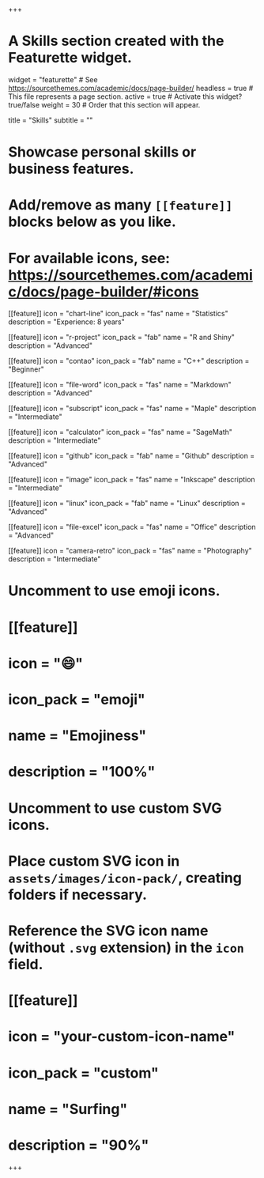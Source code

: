 +++
# A Skills section created with the Featurette widget.
widget = "featurette"  # See https://sourcethemes.com/academic/docs/page-builder/
headless = true  # This file represents a page section.
active = true  # Activate this widget? true/false
weight = 30  # Order that this section will appear.

title = "Skills"
subtitle = ""

# Showcase personal skills or business features.
# 
# Add/remove as many `[[feature]]` blocks below as you like.
# 
# For available icons, see: https://sourcethemes.com/academic/docs/page-builder/#icons

[[feature]]
  icon = "chart-line"
  icon_pack = "fas"
  name = "Statistics"
  description = "Experience: 8 years"  
  
[[feature]]
  icon = "r-project"
  icon_pack = "fab"
  name = "R and Shiny"
  description = "Advanced"
  
[[feature]]
  icon = "contao"
  icon_pack = "fab"
  name = "C++"
  description = "Beginner"

[[feature]]
  icon = "file-word"
  icon_pack = "fas"
  name = "Markdown"
  description = "Advanced"

[[feature]]
  icon = "subscript"
  icon_pack = "fas"
  name = "Maple"
  description = "Intermediate"

[[feature]]
  icon = "calculator"
  icon_pack = "fas"
  name = "SageMath"
  description = "Intermediate"
  
[[feature]]
  icon = "github"
  icon_pack = "fab"
  name = "Github"
  description = "Advanced"
  
[[feature]]
  icon = "image"
  icon_pack = "fas"
  name = "Inkscape"
  description = "Intermediate"

[[feature]]
  icon = "linux"
  icon_pack = "fab"
  name = "Linux"
  description = "Advanced"

[[feature]]
  icon = "file-excel"
  icon_pack = "fas"
  name = "Office"
  description = "Advanced"
  
[[feature]]
  icon = "camera-retro"
  icon_pack = "fas"
  name = "Photography"
  description = "Intermediate"

# Uncomment to use emoji icons.
# [[feature]]
#  icon = ":smile:"
#  icon_pack = "emoji"
#  name = "Emojiness"
#  description = "100%"  

# Uncomment to use custom SVG icons.
# Place custom SVG icon in `assets/images/icon-pack/`, creating folders if necessary.
# Reference the SVG icon name (without `.svg` extension) in the `icon` field.
# [[feature]]
#  icon = "your-custom-icon-name"
#  icon_pack = "custom"
#  name = "Surfing"
#  description = "90%"

+++
